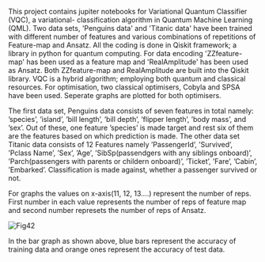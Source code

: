 This project contains jupiter notebooks for Variational Quantum Classifier (VQC), a variational- classification algorithm in Quantum Machine Learning (QML). Two data sets, 'Penguins data' and 'Titanic data' have been trained with different number of features and various combinations of repetitions of Feature-map and Ansatz.
All the coding is done in Qiskit framework; a library in python for quantum computing.
For data encoding 'ZZfeature-map' has been used as a feature map and 'RealAmplitude' has been used as Ansatz. Both ZZfeature-map and RealAmplitude are built into the Qiskit library.
VQC is a hybrid algorithm; employing both quantum and classical resources. For optimisation, two classical optimisers, Cobyla and SPSA have been used. Seperate graphs are plotted for both optimisers.

  The first data set, Penguins data consists of seven
features in total namely: ’species’, ’island’, ’bill length’, ’bill depth’, ’flipper length’,
’body mass’, and ’sex’. Out of these, one feature ’species’ is made target and rest six of
them are the features based on which prediction is made. 
The other data set 
Titanic data consists of 12 Features namely ’PassengerId’, ’Survived’, ’Pclass Name’,
’Sex’, ’Age’, ’SibSp(passendgers with any siblings onboard)’, ’Parch(passengers with
parents or childern onboard)’, ’Ticket’, ’Fare’, ’Cabin’, ’Embarked’. Classification
is made against, whether a passenger survived or not.

For graphs the values on x-axis(11, 12, 13....) represent the number of reps. First number in each value represents the number of reps of feature map and second number represets the number of reps of Ansatz.

![Fig42](https://github.com/Shakeelurrahman/VQC_for_optimal_Reps_of_featuremap_and_Ansatz/assets/114961796/9f4a598c-1b83-42b1-8b62-c8f0869bda0a)

In the bar graph as shown above, blue bars represent the accuracy of training data and orange ones represent the accuracy of test data.
